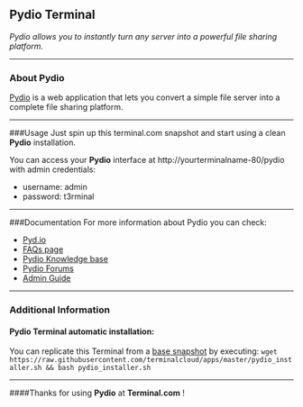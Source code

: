 ## Pydio Terminal
*Pydio allows you to instantly turn any server into a powerful file sharing platform.*

---

### About Pydio
[Pydio](http://pyd.io) is a web application that lets you convert a simple file server into a complete file sharing platform.

---

###Usage
Just spin up this terminal.com snapshot and start using a clean **Pydio** installation.

You can access your **Pydio** interface at http://yourterminalname-80/pydio with admin credentials:

- username: admin
- password: t3rminal


---

###Documentation
For more information about Pydio you can check:
- [Pyd.io](http://pyd.io)
- [FAQs page](https://pyd.io/knowledge-base-2/f-a-q/)
- [Pydio Knowledge base](https://pyd.io/knowledge-base-2/knowledge-base/)
- [Pydio Forums](https://pyd.io/f/)
- [Admin Guide](https://pyd.io/administrator/)

---

### Additional Information
#### Pydio Terminal automatic installation:
You can replicate this Terminal from a [base snapshot](https://www.terminal.com/tiny/FzpHiTXG1K) by executing:
`wget https://raw.githubusercontent.com/terminalcloud/apps/master/pydio_installer.sh && bash pydio_installer.sh`

---

####Thanks for using **Pydio** at **Terminal.com** !
